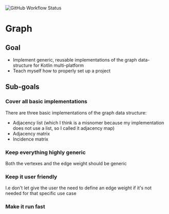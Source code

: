 ![GitHub Workflow Status](https://img.shields.io/github/workflow/status/koenichiwa/graph/CI)
# Graph
## Goal
- Implement generic, reusable implementations of the graph data-structure for Kotlin multi-platform
- Teach myself how to properly set up a project

## Sub-goals

### Cover all basic implementations
There are three basic implementations of the graph data structure:
- Adjacency list (which I think is a misnomer because my implementation does not use a list, so I called it adjacency map)
- Adjacency matrix
- Incidence matrix

### Keep everything highly generic
Both the vertexes and the edge weight should be generic

### Keep it user friendly
I.e don't let give the user the need to define an edge weight if it's not needed for that specific use case

### Make it run fast



